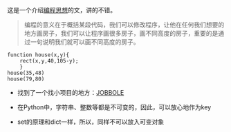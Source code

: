 这是一个介绍[编程思想](http://chengyichao.info/learnable-programming/)的文，讲的不错。

> 编程的意义在于概括某段代码，我们可以修改程序，让他在任何我们想要的地方画房子，我们可以让程序画很多房子，画不同高度的房子，重要的是通过一句说明我们就可以画不同高度的房子。

    function house(x,y){
        rect(x,y,40,105-y);
        }
    house(35,48)
    house(79,80)

 - 找到了一个找小项目的地方：[JOBBOLE](http://python.jobbole.com/category/project/)

- 在Python中，字符串、整数等都是不可变的，因此，可以放心地作为key
- set的原理和dict一样，所以，同样不可以放入可变对象